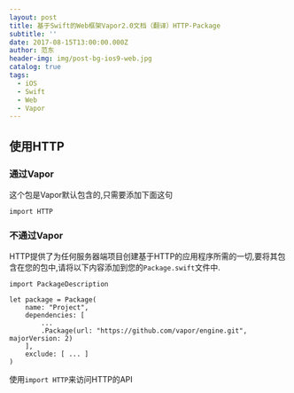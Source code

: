 ```yaml
---
layout: post
title: 基于Swift的Web框架Vapor2.0文档（翻译）HTTP-Package
subtitle: ''
date: 2017-08-15T13:00:00.000Z
author: 范东
header-img: img/post-bg-ios9-web.jpg
catalog: true
tags:
  - iOS
  - Swift
  - Web
  - Vapor
---
```


## 使用HTTP

### 通过Vapor

这个包是Vapor默认包含的,只需要添加下面这句

```
import HTTP
```

### 不通过Vapor

HTTP提供了为任何服务器端项目创建基于HTTP的应用程序所需的一切,要将其包含在您的包中,请将以下内容添加到您的`Package.swift`文件中.

```
import PackageDescription

let package = Package(
    name: "Project",
    dependencies: [
        ...
        .Package(url: "https://github.com/vapor/engine.git", majorVersion: 2)
    ],
    exclude: [ ... ]
)
```

使用`import HTTP`来访问HTTP的API

